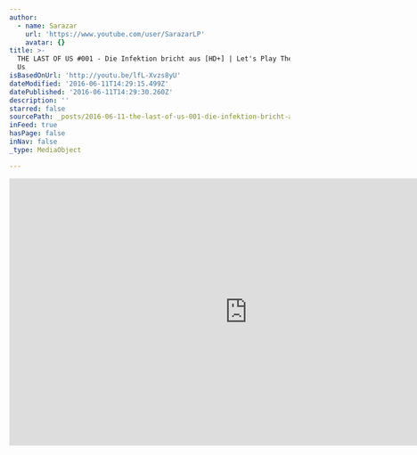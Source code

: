 ```yaml
---
author:
  - name: Sarazar
    url: 'https://www.youtube.com/user/SarazarLP'
    avatar: {}
title: >-
  THE LAST OF US #001 - Die Infektion bricht aus [HD+] | Let's Play The Last of
  Us
isBasedOnUrl: 'http://youtu.be/lfL-Xvzs8yU'
dateModified: '2016-06-11T14:29:15.499Z'
datePublished: '2016-06-11T14:29:30.260Z'
description: ''
starred: false
sourcePath: _posts/2016-06-11-the-last-of-us-001-die-infektion-bricht-aus-hd-or-lets.md
inFeed: true
hasPage: false
inNav: false
_type: MediaObject

---
```

<iframe src="http://cdn.embedly.com/widgets/media.html?src=https%3A%2F%2Fwww.youtube.com%2Fembed%2FlfL-Xvzs8yU%3Ffeature%3Doembed&amp;url=http%3A%2F%2Fwww.youtube.com%2Fwatch%3Fv%3DlfL-Xvzs8yU&amp;image=https%3A%2F%2Fi.ytimg.com%2Fvi%2FlfL-Xvzs8yU%2Fhqdefault.jpg&amp;key=b7d04c9b404c499eba89ee7072e1c4f7&amp;type=text%2Fhtml&amp;schema=youtube" width="854" height="480" scrolling="no" frameborder="0" allowfullscreen="" style=""></iframe>
